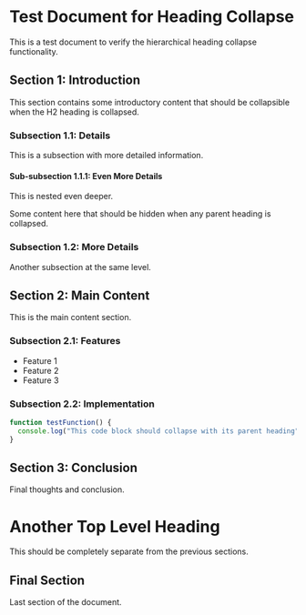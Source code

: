# Test Document for Heading Collapse

This is a test document to verify the hierarchical heading collapse functionality.

## Section 1: Introduction

This section contains some introductory content that should be collapsible when the H2 heading is collapsed.

### Subsection 1.1: Details

This is a subsection with more detailed information.

#### Sub-subsection 1.1.1: Even More Details

This is nested even deeper.

Some content here that should be hidden when any parent heading is collapsed.

### Subsection 1.2: More Details

Another subsection at the same level.

## Section 2: Main Content

This is the main content section.

### Subsection 2.1: Features

- Feature 1
- Feature 2
- Feature 3

### Subsection 2.2: Implementation

```javascript
function testFunction() {
  console.log("This code block should collapse with its parent heading");
}
```

## Section 3: Conclusion

Final thoughts and conclusion.

# Another Top Level Heading

This should be completely separate from the previous sections.

## Final Section

Last section of the document.
